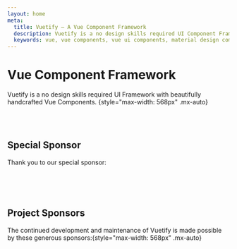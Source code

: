 ```yaml
---
layout: home
meta:
  title: Vuetify — A Vue Component Framework
  description: Vuetify is a no design skills required UI Component Framework for Vue. It provides you with all of the tools necessary to create beautiful content rich web applications.
  keywords: vue, vue components, vue ui components, material design components, vuetify, component framework, component library
---
```

<script setup>
  import HomeLogo from '@/components/home/Logo.vue'
  import HomeActionBtns from '@/components/home/ActionBtns.vue'
  import HomeSponsors from '@/components/home/Sponsors.vue'
  import SponsorCard from '@/components/sponsor/Card.vue'
</script>

<home-logo size="300" />

# Vue Component Framework

Vuetify is a no design skills required UI Framework with beautifully handcrafted Vue Components.
{style="max-width: 568px" .mx-auto}

<home-action-btns />

<br>
<br>

## Special Sponsor

Thank you to our special sponsor:

<sponsor-card slug="teamwork" />

<br>
<br>
<v-divider class="mx-auto" width="55%" />
<br>

## Project Sponsors

The continued development and maintenance of Vuetify is made possible by these generous sponsors:{style="max-width: 568px" .mx-auto}

<home-sponsors />
